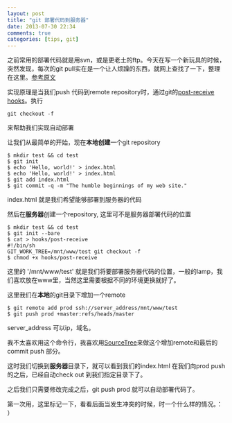 ```yaml
---
layout: post
title: "git 部署代码到服务器"
date: 2013-07-30 22:34
comments: true
categories: [tips, git]
---
```

之前常用的部署代码就是用svn，或是更老土的ftp。今天在写一个新玩具的时候，突然发现，每次的git pull实在是一个让人烦躁的东西，就网上查找了一下，整理在这里。[参考原文](http://toroid.org/ams/git-website-howto)

实现原理是当我们push 代码到remote repository时，通过git的[post-receive hooks](https://www.kernel.org/pub/software/scm/git/docs/githooks.html)。执行 

	git checkout -f
	
来帮助我们实现自动部署

让我们从最简单的开始，现在**本地创建**一个git repository

	$ mkdir test && cd test
	$ git init 
	$ echo 'Hello, world!' > index.html
	$ echo 'Hello, world!' > index.html
	$ git add index.html
	$ git commit -q -m "The humble beginnings of my web site."

index.html 就是我们希望能够部署到服务器的代码

然后在**服务器**创建一个repository, 这里可不是服务器部署代码的位置

	$ mkdir test && cd test
	$ git init --bare
	$ cat > hooks/post-receive
	#!/bin/sh
	GIT_WORK_TREE=/mnt/www/test git checkout -f
	$ chmod +x hooks/post-receive

这里的 '/mnt/www/test' 就是我们将要部署服务器代码的位置，一般的lamp，我们喜欢放在www里，当然这里需要根据不同的环境更换就好了。

这里我们在**本地**的git目录下增加一个remote

	$ git remote add prod ssh://server_address/mnt/www/test
	$ git push prod +master:refs/heads/master

server_address 可以ip，域名。

我不太喜欢用这个命令行，我喜欢用[SourceTree](http://www.sourcetreeapp.com)来做这个增加remote和最后的commit push 部分。

这时我们切换到**服务器**目录下，就可以看到我们的index.html 在我们向prod push的之后，已经自动check out 到我们指定目录下了。


之后我们只需要修改完成之后，git push prod 就可以自动部署代码了。

第一次用，这里标记一下，看看后面当发生冲突的时候，时一个什么样的情况。： ）

